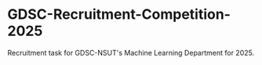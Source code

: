 # GDSC-Recruitment-Competition-2025
Recruitment task for GDSC-NSUT's Machine Learning Department for 2025.
